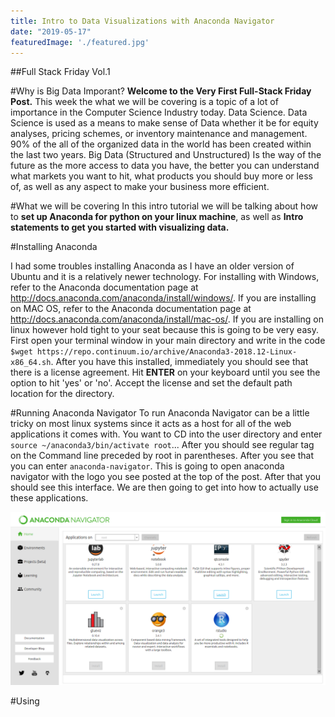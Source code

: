 ```yaml
---
title: Intro to Data Visualizations with Anaconda Navigator
date: "2019-05-17"
featuredImage: './featured.jpg'
---
```


##Full Stack Friday Vol.1

#Why is Big Data Imporant?
**Welcome to the Very First Full-Stack Friday Post.** This week the what we will
be covering is a topic of a lot of importance in the Computer Science Industry
today. Data Science. Data Science is used as a means to make sense of Data whether
it be for equity analyses, pricing schemes, or inventory maintenance and management.
90% of the all of the organized data in the world has been created within the last
two years. Big Data (Structured and Unstructured) Is the way of the future as the
more access to data you have, the better you can understand what markets you want to
hit, what products you should buy more or less of, as well as any aspect to make your
business more efficient.

#What we will be covering
In this intro tutorial we will be talking about how to **set up Anaconda for python on
your linux machine**, as well as **Intro statements to get you started with visualizing
data.**

#Installing Anaconda

I had some troubles installing Anaconda as I have an older version of Ubuntu and it
is a relatively newer technology. For installing with Windows, refer to the
Anaconda documentation page at http://docs.anaconda.com/anaconda/install/windows/. If
you are installing on MAC OS, refer to the Anaconda documentation page at http://docs.anaconda.com/anaconda/install/mac-os/. If you are installing on linux however hold
tight to your seat because this is going to be very easy. First open your terminal window in your
main directory and write in the code ```$wget https://repo.continuum.io/archive/Anaconda3-2018.12-Linux-x86_64.sh```.
After you have this installed, immediately you should see that there is a license agreement. Hit **ENTER** on your keyboard until you see the option to hit 'yes' or 'no'. Accept the license and set the default path location for the directory.

#Running Anaconda Navigator
To run Anaconda Navigator can be a little tricky on most linux systems since it acts as a host for all of the web applications it comes with. You want to CD into the user directory and enter ```source ~/anaconda3/bin/activate root```... After you should see regular tag on the Command line preceded by root in parentheses. After you see that you can enter ```anaconda-navigator```. This is going to open anaconda navigator with the logo you see posted at the top of the post. After that you should see this interface. We are then going to get into how to actually use these applications.

![Logo](navigator.png)

#Using 
